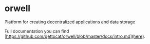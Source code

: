 # orwell
Platform for creating decentralized applications and data storage

Full documentation you can find [https://github.com/gettocat/orwell/blob/master/docs/intro.md](here).
